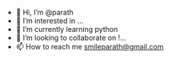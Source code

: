 - 👋 Hi, I’m @parath
- 👀 I’m interested in ...
- 🌱 I’m currently learning python
- 💞️ I’m looking to collaborate on !...
- 📫 How to reach me smileparath@gmail.com

<!---
smileparath/smileparath is a ✨ special ✨ repository because its `README.md` (this file) appears on your GitHub profile.
You can click the Preview link to take a look at your changes.
--->
